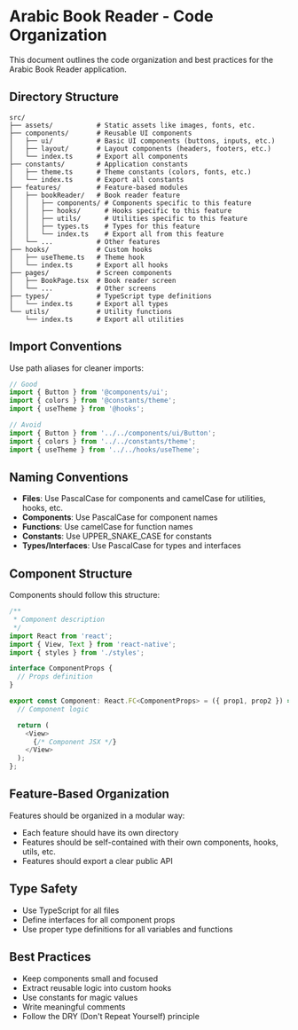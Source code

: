 # Arabic Book Reader - Code Organization

This document outlines the code organization and best practices for the Arabic Book Reader application.

## Directory Structure

```
src/
├── assets/           # Static assets like images, fonts, etc.
├── components/       # Reusable UI components
│   ├── ui/           # Basic UI components (buttons, inputs, etc.)
│   ├── layout/       # Layout components (headers, footers, etc.)
│   └── index.ts      # Export all components
├── constants/        # Application constants
│   ├── theme.ts      # Theme constants (colors, fonts, etc.)
│   └── index.ts      # Export all constants
├── features/         # Feature-based modules
│   ├── bookReader/   # Book reader feature
│   │   ├── components/ # Components specific to this feature
│   │   ├── hooks/      # Hooks specific to this feature
│   │   ├── utils/      # Utilities specific to this feature
│   │   ├── types.ts    # Types for this feature
│   │   └── index.ts    # Export all from this feature
│   └── ...           # Other features
├── hooks/            # Custom hooks
│   ├── useTheme.ts   # Theme hook
│   └── index.ts      # Export all hooks
├── pages/            # Screen components
│   ├── BookPage.tsx  # Book reader screen
│   └── ...           # Other screens
├── types/            # TypeScript type definitions
│   └── index.ts      # Export all types
└── utils/            # Utility functions
    └── index.ts      # Export all utilities
```

## Import Conventions

Use path aliases for cleaner imports:

```typescript
// Good
import { Button } from '@components/ui';
import { colors } from '@constants/theme';
import { useTheme } from '@hooks';

// Avoid
import { Button } from '../../components/ui/Button';
import { colors } from '../../constants/theme';
import { useTheme } from '../../hooks/useTheme';
```

## Naming Conventions

- **Files**: Use PascalCase for components and camelCase for utilities, hooks, etc.
- **Components**: Use PascalCase for component names
- **Functions**: Use camelCase for function names
- **Constants**: Use UPPER_SNAKE_CASE for constants
- **Types/Interfaces**: Use PascalCase for types and interfaces

## Component Structure

Components should follow this structure:

```typescript
/**
 * Component description
 */
import React from 'react';
import { View, Text } from 'react-native';
import { styles } from './styles';

interface ComponentProps {
  // Props definition
}

export const Component: React.FC<ComponentProps> = ({ prop1, prop2 }) => {
  // Component logic

  return (
    <View>
      {/* Component JSX */}
    </View>
  );
};
```

## Feature-Based Organization

Features should be organized in a modular way:

- Each feature should have its own directory
- Features should be self-contained with their own components, hooks, utils, etc.
- Features should export a clear public API

## Type Safety

- Use TypeScript for all files
- Define interfaces for all component props
- Use proper type definitions for all variables and functions

## Best Practices

- Keep components small and focused
- Extract reusable logic into custom hooks
- Use constants for magic values
- Write meaningful comments
- Follow the DRY (Don't Repeat Yourself) principle 